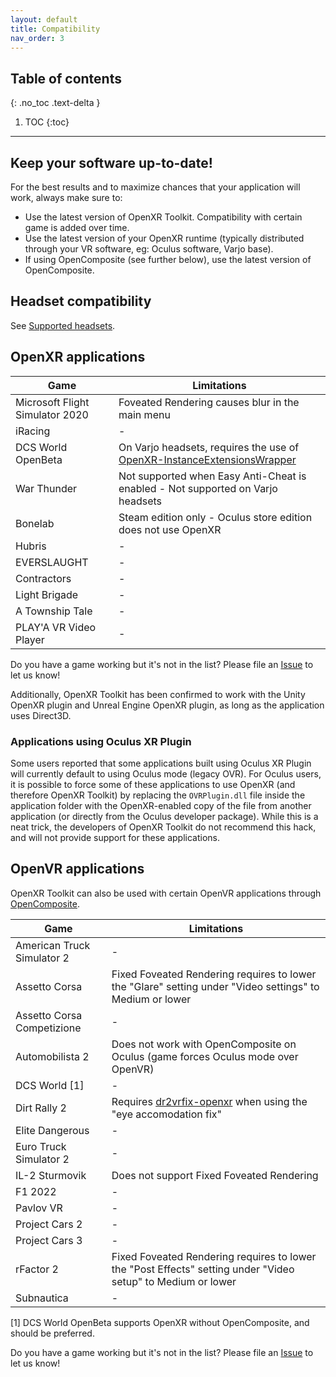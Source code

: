 ```yaml
---
layout: default
title: Compatibility
nav_order: 3
---
```


## Table of contents
{: .no_toc .text-delta }

1. TOC
{:toc}

---

## Keep your software up-to-date!

For the best results and to maximize chances that your application will work, always make sure to:

- Use the latest version of OpenXR Toolkit. Compatibility with certain game is added over time.
- Use the latest version of your OpenXR runtime (typically distributed through your VR software, eg: Oculus software, Varjo base).
- If using OpenComposite (see further below), use the latest version of OpenComposite.

## Headset compatibility

See [Supported headsets](index#supported-headsets).

## OpenXR applications

| Game | Limitations |
| --- | --- |
| Microsoft Flight Simulator 2020 | Foveated Rendering causes blur in the main menu |
| iRacing | - |
| DCS World OpenBeta | On Varjo headsets, requires the use of [OpenXR-InstanceExtensionsWrapper](https://github.com/mbucchia/OpenXR-InstanceExtensionsWrapper/releases/tag/0.0.1) |
| War Thunder | Not supported when Easy Anti-Cheat is enabled - Not supported on Varjo headsets |
| Bonelab | Steam edition only - Oculus store edition does not use OpenXR |
| Hubris | - |
| EVERSLAUGHT | - |
| Contractors | - |
| Light Brigade | - |
| A Township Tale | - |
| PLAY'A VR Video Player | - |

Do you have a game working but it's not in the list? Please file an [Issue](https://github.com/mbucchia/OpenXR-Toolkit/issues) to let us know!

Additionally, OpenXR Toolkit has been confirmed to work with the Unity OpenXR plugin and Unreal Engine OpenXR plugin, as long as the application uses Direct3D.

### Applications using Oculus XR Plugin

Some users reported that some applications built using Oculus XR Plugin will currently default to using Oculus mode (legacy OVR). For Oculus users, it is possible to force some of these applications to use OpenXR (and therefore OpenXR Toolkit) by replacing the `OVRPlugin.dll` file inside the application folder with the OpenXR-enabled copy of the file from another application (or directly from the Oculus developer package). While this is a neat trick, the developers of OpenXR Toolkit do not recommend this hack, and will not provide support for these applications.

## OpenVR applications

OpenXR Toolkit can also be used with certain OpenVR applications through [OpenComposite](opencomposite).

| Game | Limitations |
| --- | --- |
| American Truck Simulator 2 | - |
| Assetto Corsa | Fixed Foveated Rendering requires to lower the "Glare" setting under "Video settings" to Medium or lower |
| Assetto Corsa Competizione | - |
| Automobilista 2 | Does not work with OpenComposite on Oculus (game forces Oculus mode over OpenVR) |
| DCS World [1] | - |
| Dirt Rally 2 | Requires [dr2vrfix-openxr](https://github.com/mbucchia/dr2vrfix-openxr) when using the "eye accomodation fix" |
| Elite Dangerous | - |
| Euro Truck Simulator 2 | - |
| IL-2 Sturmovik | Does not support Fixed Foveated Rendering |
| F1 2022 | - |
| Pavlov VR | - |
| Project Cars 2 | - |
| Project Cars 3 | - |
| rFactor 2 | Fixed Foveated Rendering requires to lower the "Post Effects" setting under "Video setup" to Medium or lower |
| Subnautica | - |

[1] DCS World OpenBeta supports OpenXR without OpenComposite, and should be preferred.

Do you have a game working but it's not in the list? Please file an [Issue](https://github.com/mbucchia/OpenXR-Toolkit/issues) to let us know!
